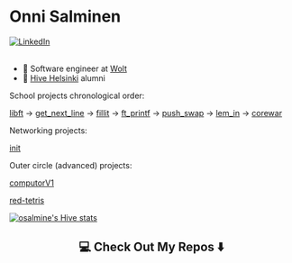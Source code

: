<h1>Onni Salminen</h1>
<a href="https://www.linkedin.com/in/onni-salminen/" target="_blank"><img src="https://img.shields.io/badge/LinkedIn-%230077B5.svg?&style=flat-square&logo=linkedin&logoColor=white" alt="LinkedIn"></a>
<br />
<br />

- 🚀 Software engineer at <a href="https://wolt.com/">Wolt</a>
- 🌱 <a href="https://www.hive.fi/en/">Hive Helsinki</a> alumni

School projects chronological order:

[libft](https://github.com/osalmine/libft) -> [get_next_line](https://github.com/osalmine/get_next_line) -> [fillit](https://github.com/osalmine/fillit) -> [ft_printf](https://github.com/osalmine/ft_printf) -> [push_swap](https://github.com/osalmine/push_swap) -> [lem_in](https://github.com/osalmine/lem_in) -> [corewar](https://github.com/csphilli/Corewar)

Networking projects:

[init](https://github.com/osalmine/init)

Outer circle (advanced) projects:

[computorV1](https://github.com/osalmine/computorV1)

[red-tetris](https://github.com/osalmine/red-tetris)

[![osalmine's Hive stats](https://badge42.vercel.app/api/v2/cl2gijtz7003009mofz5pnp5t/stats?cursusId=21&coalitionId=56)](https://github.com/JaeSeoKim/badge42)

<h2  align="center">💻 Check Out My Repos ⬇️ </h2>
